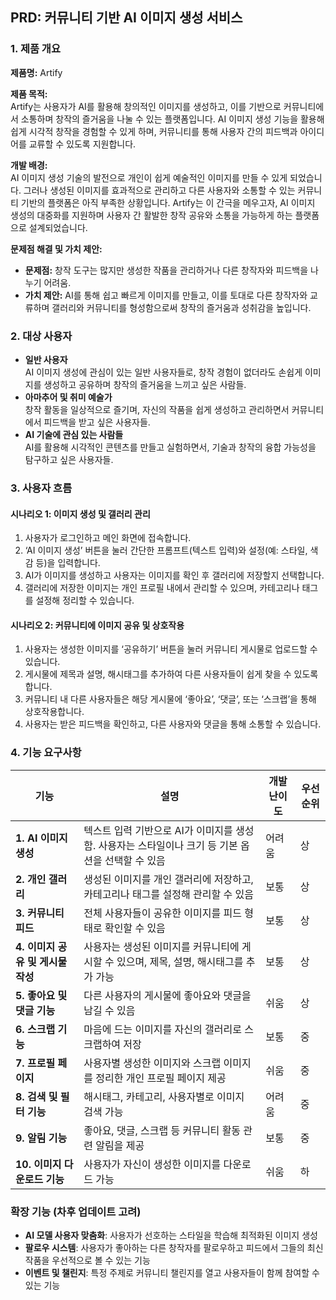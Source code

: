 ## PRD: 커뮤니티 기반 AI 이미지 생성 서비스

### 1. 제품 개요

**제품명:** Artify

**제품 목적:**  
Artify는 사용자가 AI를 활용해 창의적인 이미지를 생성하고, 이를 기반으로 커뮤니티에서 소통하며 창작의 즐거움을 나눌 수 있는 플랫폼입니다. AI 이미지 생성 기능을 활용해 쉽게 시각적 창작을 경험할 수 있게 하며, 커뮤니티를 통해 사용자 간의 피드백과 아이디어를 교류할 수 있도록 지원합니다.

**개발 배경:**  
AI 이미지 생성 기술의 발전으로 개인이 쉽게 예술적인 이미지를 만들 수 있게 되었습니다. 그러나 생성된 이미지를 효과적으로 관리하고 다른 사용자와 소통할 수 있는 커뮤니티 기반의 플랫폼은 아직 부족한 상황입니다. Artify는 이 간극을 메우고자, AI 이미지 생성의 대중화를 지원하며 사용자 간 활발한 창작 공유와 소통을 가능하게 하는 플랫폼으로 설계되었습니다.

**문제점 해결 및 가치 제안:**

-   **문제점:** 창작 도구는 많지만 생성한 작품을 관리하거나 다른 창작자와 피드백을 나누기 어려움.
-   **가치 제안:** AI를 통해 쉽고 빠르게 이미지를 만들고, 이를 토대로 다른 창작자와 교류하며 갤러리와 커뮤니티를 형성함으로써 창작의 즐거움과 성취감을 높입니다.

### 2. 대상 사용자

-   **일반 사용자**  
    AI 이미지 생성에 관심이 있는 일반 사용자들로, 창작 경험이 없더라도 손쉽게 이미지를 생성하고 공유하며 창작의 즐거움을 느끼고 싶은 사람들.
-   **아마추어 및 취미 예술가**  
    창작 활동을 일상적으로 즐기며, 자신의 작품을 쉽게 생성하고 관리하면서 커뮤니티에서 피드백을 받고 싶은 사용자들.
-   **AI 기술에 관심 있는 사람들**  
    AI를 활용해 시각적인 콘텐츠를 만들고 실험하면서, 기술과 창작의 융합 가능성을 탐구하고 싶은 사용자들.

### 3. 사용자 흐름

#### 시나리오 1: 이미지 생성 및 갤러리 관리

1. 사용자가 로그인하고 메인 화면에 접속합니다.
2. ‘AI 이미지 생성’ 버튼을 눌러 간단한 프롬프트(텍스트 입력)와 설정(예: 스타일, 색감 등)을 입력합니다.
3. AI가 이미지를 생성하고 사용자는 이미지를 확인 후 갤러리에 저장할지 선택합니다.
4. 갤러리에 저장한 이미지는 개인 프로필 내에서 관리할 수 있으며, 카테고리나 태그를 설정해 정리할 수 있습니다.

#### 시나리오 2: 커뮤니티에 이미지 공유 및 상호작용

1. 사용자는 생성한 이미지를 ‘공유하기’ 버튼을 눌러 커뮤니티 게시물로 업로드할 수 있습니다.
2. 게시물에 제목과 설명, 해시태그를 추가하여 다른 사용자들이 쉽게 찾을 수 있도록 합니다.
3. 커뮤니티 내 다른 사용자들은 해당 게시물에 ‘좋아요’, ‘댓글’, 또는 ‘스크랩’을 통해 상호작용합니다.
4. 사용자는 받은 피드백을 확인하고, 다른 사용자와 댓글을 통해 소통할 수 있습니다.

### 4. 기능 요구사항

| 기능                              | 설명                                                                                              | 개발 난이도 | 우선순위 |
| --------------------------------- | ------------------------------------------------------------------------------------------------- | ----------- | -------- |
| **1. AI 이미지 생성**             | 텍스트 입력 기반으로 AI가 이미지를 생성함. 사용자는 스타일이나 크기 등 기본 옵션을 선택할 수 있음 | 어려움      | 상       |
| **2. 개인 갤러리**                | 생성된 이미지를 개인 갤러리에 저장하고, 카테고리나 태그를 설정해 관리할 수 있음                   | 보통        | 상       |
| **3. 커뮤니티 피드**              | 전체 사용자들이 공유한 이미지를 피드 형태로 확인할 수 있음                                        | 보통        | 상       |
| **4. 이미지 공유 및 게시물 작성** | 사용자는 생성된 이미지를 커뮤니티에 게시할 수 있으며, 제목, 설명, 해시태그를 추가 가능            | 보통        | 상       |
| **5. 좋아요 및 댓글 기능**        | 다른 사용자의 게시물에 좋아요와 댓글을 남길 수 있음                                               | 쉬움        | 상       |
| **6. 스크랩 기능**                | 마음에 드는 이미지를 자신의 갤러리로 스크랩하여 저장                                              | 보통        | 중       |
| **7. 프로필 페이지**              | 사용자별 생성한 이미지와 스크랩 이미지를 정리한 개인 프로필 페이지 제공                           | 쉬움        | 중       |
| **8. 검색 및 필터 기능**          | 해시태그, 카테고리, 사용자별로 이미지 검색 가능                                                   | 어려움      | 중       |
| **9. 알림 기능**                  | 좋아요, 댓글, 스크랩 등 커뮤니티 활동 관련 알림을 제공                                            | 보통        | 중       |
| **10. 이미지 다운로드 기능**      | 사용자가 자신이 생성한 이미지를 다운로드 가능                                                     | 쉬움        | 하       |

### 확장 기능 (차후 업데이트 고려)

-   **AI 모델 사용자 맞춤화**: 사용자가 선호하는 스타일을 학습해 최적화된 이미지 생성
-   **팔로우 시스템**: 사용자가 좋아하는 다른 창작자를 팔로우하고 피드에서 그들의 최신 작품을 우선적으로 볼 수 있는 기능
-   **이벤트 및 챌린지**: 특정 주제로 커뮤니티 챌린지를 열고 사용자들이 함께 참여할 수 있는 기능
